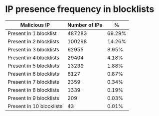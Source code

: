 # IP presence frequency in blocklists
| Malicious IP | Number of IPs | % |
|----|----|----|
| Present in 1 blocklist | 487283 | 69.29% |
| Present in 2 blocklists | 100298 | 14.26% |
| Present in 3 blocklists | 62955 | 8.95% |
| Present in 4 blocklists | 29404 | 4.18% |
| Present in 5 blocklists | 13239 | 1.88% |
| Present in 6 blocklists | 6127 | 0.87% |
| Present in 7 blocklists | 2359 | 0.34% |
| Present in 8 blocklists | 1339 | 0.19% |
| Present in 9 blocklists | 209 | 0.03% |
| Present in 10 blocklists | 43 | 0.01% |
